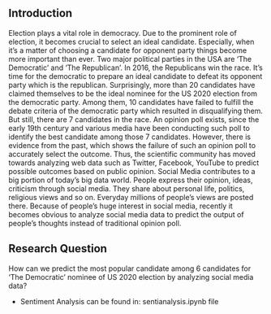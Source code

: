 ## Introduction
Election plays a vital role in democracy. Due to the prominent role of election, it becomes crucial to select an ideal candidate. Especially, when it’s a matter of choosing a candidate for opponent party things become more important than ever. Two major political parties in the USA are ‘The Democratic’ and ‘The Republican’. In 2016, the Republicans win the race. It’s time for the democratic to prepare an ideal candidate to defeat its opponent party which is the republican. Surprisingly, more than 20 candidates have claimed themselves to be the ideal nominee for the US 2020 election from the democratic party. Among them, 10 candidates have failed to fulfill the debate criteria of the democratic party which resulted in disqualifying them. But still, there are 7 candidates in the race.
An opinion poll exists, since the early 19th century and various media have been conducting such poll to identify the best candidate among those 7 candidates. However, there is evidence from the past, which shows the failure of such an opinion poll to accurately select the outcome. Thus, the scientific community has moved towards analyzing web data such as Twitter, Facebook, YouTube to predict possible outcomes based on public opinion.
Social Media contributes to a big portion of today’s big data world. People express their opinion, ideas, criticism through social media. They share about personal life, politics, religious views and so on. Everyday millions of people’s views are posted there. Because of people’s huge interest in social media, recently it becomes obvious to analyze social media data to predict the output of people’s thoughts instead of traditional opinion poll.

## Research Question
How can we predict the most popular candidate among 6 candidates for ‘The Democratic’ nominee of US 2020 election by analyzing social media data?

- Sentiment Analysis can be found in: sentianalysis.ipynb file
